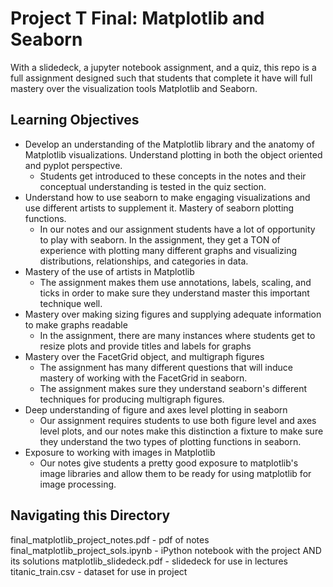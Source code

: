 # Project T Final: Matplotlib and Seaborn 
With a slidedeck, a jupyter notebook assignment, and a quiz, this repo is a full assignment designed such that students that complete it have will full mastery over the visualization tools Matplotlib and Seaborn.
## Learning Objectives
* Develop an understanding of the Matplotlib library and the anatomy of Matplotlib visualizations. Understand plotting in both the object oriented and pyplot perspective.
  * Students get introduced to these concepts in the notes and their conceptual understanding is tested in the quiz section.
* Understand how to use seaborn to make engaging visualizations and use different artists to supplement it. Mastery of seaborn plotting functions.
  * In our notes and our assignment students have a lot of opportunity to play with seaborn. In the assignment, they get a TON of experience with plotting many different graphs and visualizing distributions, relationships, and categories in data.
* Mastery of the use of artists in Matplotlib
  * The assignment makes them use annotations, labels, scaling, and ticks in order to make sure they understand master this important technique well.
* Mastery over making sizing figures and supplying adequate information to make graphs readable
  * In the assignment, there are many instances where students get to resize plots and provide titles and labels for graphs
* Mastery over the FacetGrid object, and multigraph figures
  * The assignment has many different questions that will induce mastery of working with the FacetGrid in seaborn.
  * The assignment makes sure they understand seaborn's different techniques for producing multigraph figures.
* Deep understanding of figure and axes level plotting in seaborn
  * Our assignment requires students to use both figure level and axes level plots, and our notes make this distinction a fixture to make sure they understand the two types of plotting functions in seaborn.
* Exposure to working with images in Matplotlib
  * Our notes give students a pretty good exposure to matplotlib's image libraries and allow them to be ready for using matplotlib for image processing.
## Navigating this Directory
final_matplotlib_project_notes.pdf - pdf of notes
final_matplotlib_project_sols.ipynb - iPython notebook with the project AND its solutions
matplotlib_slidedeck.pdf - slidedeck for use in lectures
titanic_train.csv - dataset for use in project
